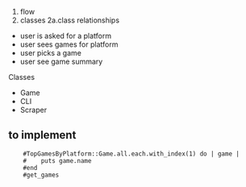 1. flow
2. classes
    2a.class relationships

- user is asked for a platform
- user sees games for platform
- user picks a game
- user see game summary

Classes
- Game
- CLI
- Scraper

## to implement
        #TopGamesByPlatform::Game.all.each.with_index(1) do | game |
        #    puts game.name
        #end
        #get_games